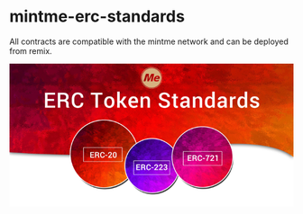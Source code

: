 ﻿# mintme-erc-standards
 
All contracts are compatible with the mintme network and can be deployed from remix.
 
 ![alt text](https://github.com/MagnusBee/mintme-erc-standards/blob/main/erc-token-standard.png?raw=true)
